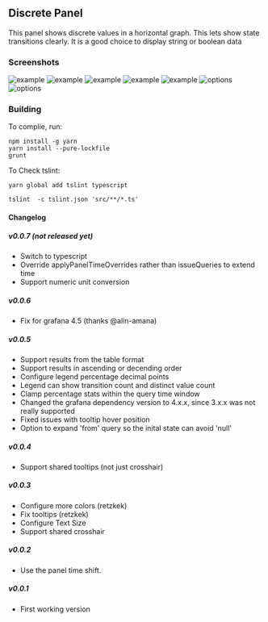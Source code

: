## Discrete Panel

This panel shows discrete values in a horizontal graph.  This lets show state transitions clearly.  It is a good
choice to display string or boolean data


### Screenshots

![example](https://raw.githubusercontent.com/NatelEnergy/grafana-discrete-panel/master/src/img/screenshot-single-1.png)
![example](https://raw.githubusercontent.com/NatelEnergy/grafana-discrete-panel/master/src/img/screenshot-single-2.png)
![example](https://raw.githubusercontent.com/NatelEnergy/grafana-discrete-panel/master/src/img/screenshot-single-3.png)
![example](https://raw.githubusercontent.com/NatelEnergy/grafana-discrete-panel/master/src/img/screenshot-single-4.png)
![example](https://raw.githubusercontent.com/NatelEnergy/grafana-discrete-panel/master/src/img/screenshot-multiple.png)
![options](https://raw.githubusercontent.com/NatelEnergy/grafana-discrete-panel/master/src/img/screenshot-options-1.png)
![options](https://raw.githubusercontent.com/NatelEnergy/grafana-discrete-panel/master/src/img/screenshot-options-2.png)


### Building

To complie, run:
```
npm install -g yarn
yarn install --pure-lockfile
grunt
```

To Check tslint:
```
yarn global add tslint typescript

tslint  -c tslint.json 'src/**/*.ts'
```


#### Changelog


##### v0.0.7 (not released yet)

- Switch to typescript
- Override applyPanelTimeOverrides rather than issueQueries to extend time
- Support numeric unit conversion



##### v0.0.6

- Fix for grafana 4.5 (thanks @alin-amana)


##### v0.0.5

- Support results from the table format
- Support results in ascending or decending order
- Configure legend percentage decimal points
- Legend can show transition count and distinct value count
- Clamp percentage stats within the query time window
- Changed the grafana dependency version to 4.x.x, since 3.x.x was not really supported
- Fixed issues with tooltip hover position
- Option to expand 'from' query so the inital state can avoid 'null'


##### v0.0.4

- Support shared tooltips (not just crosshair)


##### v0.0.3

- Configure more colors (retzkek)
- Fix tooltips (retzkek)
- Configure Text Size
- Support shared crosshair


##### v0.0.2

- Use the panel time shift.


##### v0.0.1

- First working version

